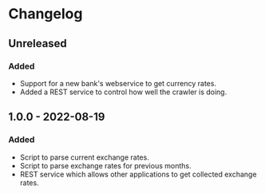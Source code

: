# Changelog

## Unreleased

### Added

* Support for a new bank's webservice to get currency rates.
* Added a REST service to control how well the crawler is doing.

## 1.0.0 - 2022-08-19

### Added

* Script to parse current exchange rates.
* Script to parse exchange rates for previous months.
* REST service which allows other applications to get collected exchange rates.